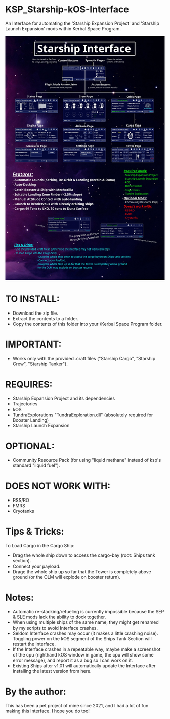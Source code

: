 # KSP_Starship-kOS-Interface
An Interface for automating the 'Starship Expansion Project' and 'Starship Launch Expansion' mods within Kerbal Space Program.

![Alt text](/Infographic.jpg)

# TO INSTALL:
- Download the zip file.
- Extract the contents to a folder.
- Copy the contents of this folder into your /Kerbal Space Program folder.


# IMPORTANT:
- Works only with the provided .craft files ("Starship Cargo", "Starship Crew", "Starship Tanker").

# REQUIRES:
- Starship Expansion Project and its dependencies
- Trajectories
- kOS
- TundraExplorations "TundraExploration.dll" (absolutely required for Booster Landing)
- Starship Launch Expansion

# OPTIONAL:
- Community Resource Pack (for using "liquid methane" instead of ksp's standard "liquid fuel").

# DOES NOT WORK WITH:
- RSS/RO
- FMRS
- Cryotanks



# Tips & Tricks:
To Load Cargo in the Cargo Ship:
- Drag the whole ship down to access the cargo-bay (root: Ships tank section).
- Connect your payload.
- Drage the whole ship up so far that the Tower is completely above ground (or the OLM will explode on booster return).


# Notes:
- Automatic re-stacking/refueling is currently impossible because the SEP & SLE mods lack the ability to dock together.
- When using multiple ships of the same name, they might get renamed by my scripts to avoid Interface crashes.
- Seldom Interface crashes may occur (it makes a little crashing noise). Toggling power on the kOS segment of the Ships Tank Section will restart the Interface.
- If the Interface crashes in a repeatable way, maybe make a screenshot of the cpu (righthand kOS window in game, the cpu will show some error message), and report it as a bug so I can work on it.
- Existing Ships after v1.01 will automatically update the Interface after installing the latest version from here.



# By the author:
This has been a pet project of mine since 2021, and I had a lot of fun making this Interface. I hope you do too!
